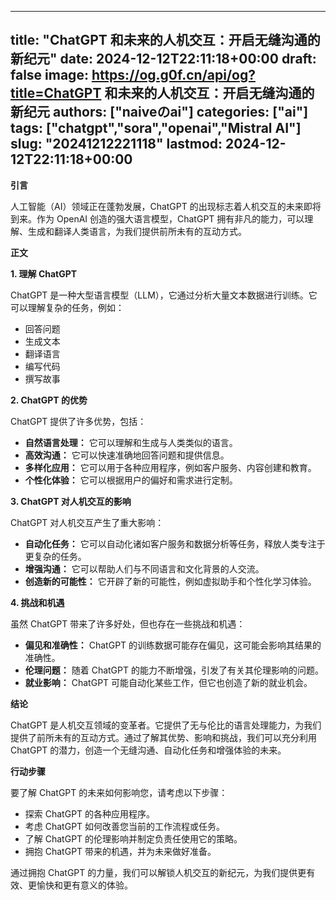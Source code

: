 
---
title: "ChatGPT 和未来的人机交互：开启无缝沟通的新纪元"
date: 2024-12-12T22:11:18+00:00
draft: false
image: https://og.g0f.cn/api/og?title=ChatGPT 和未来的人机交互：开启无缝沟通的新纪元
authors: ["naiveのai"]
categories: ["ai"]
tags: ["chatgpt","sora","openai","Mistral AI"]
slug: "20241212221118"
lastmod: 2024-12-12T22:11:18+00:00
---
**引言**

人工智能（AI）领域正在蓬勃发展，ChatGPT 的出现标志着人机交互的未来即将到来。作为 OpenAI 创造的强大语言模型，ChatGPT 拥有非凡的能力，可以理解、生成和翻译人类语言，为我们提供前所未有的互动方式。

**正文**

**1. 理解 ChatGPT**

ChatGPT 是一种大型语言模型（LLM），它通过分析大量文本数据进行训练。它可以理解复杂的任务，例如：
- 回答问题
- 生成文本
- 翻译语言
- 编写代码
- 撰写故事

**2. ChatGPT 的优势**

ChatGPT 提供了许多优势，包括：
- **自然语言处理：** 它可以理解和生成与人类类似的语言。
- **高效沟通：** 它可以快速准确地回答问题和提供信息。
- **多样化应用：** 它可以用于各种应用程序，例如客户服务、内容创建和教育。
- **个性化体验：** 它可以根据用户的偏好和需求进行定制。

**3. ChatGPT 对人机交互的影响**

ChatGPT 对人机交互产生了重大影响：
- **自动化任务：** 它可以自动化诸如客户服务和数据分析等任务，释放人类专注于更复杂的任务。
- **增强沟通：** 它可以帮助人们与不同语言和文化背景的人交流。
- **创造新的可能性：** 它开辟了新的可能性，例如虚拟助手和个性化学习体验。

**4. 挑战和机遇**

虽然 ChatGPT 带来了许多好处，但也存在一些挑战和机遇：
- **偏见和准确性：** ChatGPT 的训练数据可能存在偏见，这可能会影响其结果的准确性。
- **伦理问题：** 随着 ChatGPT 的能力不断增强，引发了有关其伦理影响的问题。
- **就业影响：** ChatGPT 可能自动化某些工作，但它也创造了新的就业机会。

**结论**

ChatGPT 是人机交互领域的变革者。它提供了无与伦比的语言处理能力，为我们提供了前所未有的互动方式。通过了解其优势、影响和挑战，我们可以充分利用 ChatGPT 的潜力，创造一个无缝沟通、自动化任务和增强体验的未来。

**行动步骤**

要了解 ChatGPT 的未来如何影响您，请考虑以下步骤：
- 探索 ChatGPT 的各种应用程序。
- 考虑 ChatGPT 如何改善您当前的工作流程或任务。
- 了解 ChatGPT 的伦理影响并制定负责任使用它的策略。
- 拥抱 ChatGPT 带来的机遇，并为未来做好准备。

通过拥抱 ChatGPT 的力量，我们可以解锁人机交互的新纪元，为我们提供更有效、更愉快和更有意义的体验。